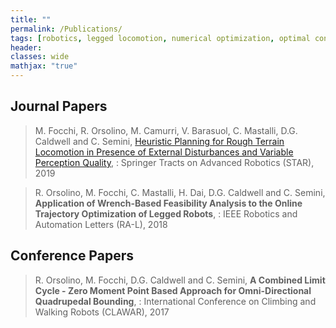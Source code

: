 ```yaml
---
title: ""
permalink: /Publications/
tags: [robotics, legged locomotion, numerical optimization, optimal control]
header:
classes: wide
mathjax: "true"
---
```


## Journal Papers

>  M. Focchi, R. Orsolino, M. Camurri, V. Barasuol, C. Mastalli, D.G. Caldwell and C. Semini, [Heuristic Planning for Rough Terrain Locomotion in Presence of External Disturbances and Variable Perception Quality](http://www.ijsrd.com/articles/IJSRDV4I80426.pdf),
: Springer Tracts on Advanced Robotics (STAR), 2019

>  R. Orsolino, M. Focchi, C. Mastalli, H. Dai, D.G. Caldwell and C. Semini, **Application of Wrench-Based Feasibility Analysis to the Online Trajectory Optimization of Legged Robots**,
: IEEE Robotics and Automation Letters (RA-L), 2018

## Conference Papers

>  R. Orsolino, M. Focchi, D.G. Caldwell and C. Semini, **A Combined Limit Cycle - Zero Moment Point Based Approach for Omni-Directional Quadrupedal Bounding**,
: International Conference on Climbing and Walking Robots (CLAWAR), 2017
